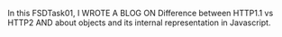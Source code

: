 In this FSDTask01, I WROTE A BLOG ON Difference between HTTP1.1 vs HTTP2 AND about objects and its internal representation in Javascript.
